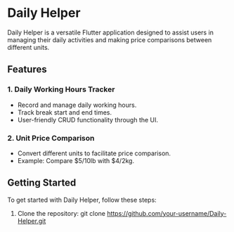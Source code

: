 # Daily Helper

Daily Helper is a versatile Flutter application designed to assist users in managing their daily activities and making price comparisons between different units.

## Features

### 1. Daily Working Hours Tracker

- Record and manage daily working hours.
- Track break start and end times.
- User-friendly CRUD functionality through the UI.

### 2. Unit Price Comparison

- Convert different units to facilitate price comparison.
- Example: Compare $5/10lb with $4/2kg.

## Getting Started

To get started with Daily Helper, follow these steps:

1. Clone the repository:
   git clone https://github.com/your-username/Daily-Helper.git
